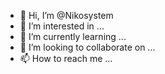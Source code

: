 - 👋 Hi, I’m @Nikosystem
- 👀 I’m interested in ...
- 🌱 I’m currently learning ...
- 💞️ I’m looking to collaborate on ...
- 📫 How to reach me ...

<!---
Nikosystem/Nikosystem is a ✨ special ✨ repository because its `README.md` (this file) appears on your GitHub profile.
You can click the Preview link to take a look at your changes.
--->
